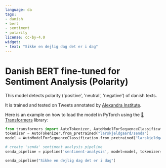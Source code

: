 ```yaml
---
language: da
tags:
- danish
- bert
- sentiment
- polarity
license: cc-by-4.0
widget:
- text: "Sikke en dejlig dag det er i dag"
---
```

# Danish BERT fine-tuned for Sentiment Analysis (Polarity)
This model detects polarity ('positive', 'neutral', 'negative') of danish texts.

It is trained and tested on Tweets annotated by [Alexandra Institute](https://github.com/alexandrainst).

Here is an example on how to load the model in PyTorch using the [🤗Transformers](https://github.com/huggingface/transformers) library:

```python
from transformers import AutoTokenizer, AutoModelForSequenceClassification, pipeline
tokenizer = AutoTokenizer.from_pretrained("larskjeldgaard/senda")
model = AutoModelForSequenceClassification.from_pretrained("larskjeldgaard/senda")

# create 'senda' sentiment analysis pipeline 
senda_pipeline = pipeline('sentiment-analysis', model=model, tokenizer=tokenizer)

senda_pipeline("Sikke en dejlig dag det er i dag")
```
